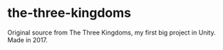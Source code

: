 # the-three-kingdoms

Original source from The Three Kingdoms, my first big project in Unity. Made in 2017.
